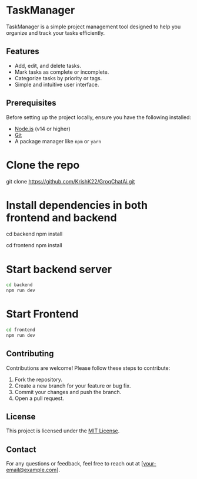 # TaskManager

TaskManager is a simple project management tool designed to help you organize and track your tasks efficiently.

## Features
- Add, edit, and delete tasks.
- Mark tasks as complete or incomplete.
- Categorize tasks by priority or tags.
- Simple and intuitive user interface.

## Prerequisites
Before setting up the project locally, ensure you have the following installed:
- [Node.js](https://nodejs.org/) (v14 or higher)
- [Git](https://git-scm.com/)
- A package manager like `npm` or `yarn`
# Clone the repo
git clone https://github.com/KrishK22/GroqChatAi.git

# Install dependencies in both frontend and backend 
cd backend 
npm install

cd frontend
npm install

# Start backend server
```bash
cd backend
npm run dev
```

# Start Frontend 
```bash
cd frontend
npm run dev
```

## Contributing
Contributions are welcome! Please follow these steps to contribute:
1. Fork the repository.
2. Create a new branch for your feature or bug fix.
3. Commit your changes and push the branch.
4. Open a pull request.

## License
This project is licensed under the [MIT License](LICENSE).

## Contact
For any questions or feedback, feel free to reach out at [your-email@example.com].
